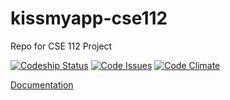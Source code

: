 # kissmyapp-cse112
Repo for CSE 112 Project

[![Codeship Status](https://app.codeship.com/projects/5e789380-0b8b-0135-0e9c-66e92f8b08cc/status?branch=master)](https://app.codeship.com/projects/215036)
[![Code Issues](https://www.quantifiedcode.com/api/v1/project/28a9d03ce24e410fb0be45ac60991d47/badge.svg)](https://www.quantifiedcode.com/app/project/28a9d03ce24e410fb0be45ac60991d47)
[![Code Climate](https://codeclimate.com/repos/58fedb71e1a814027b000043/badges/033763078790083f5f92/gpa.svg)](https://codeclimate.com/repos/58fedb71e1a814027b000043/feed)

[Documentation](https://github.com/cse112-kissmyapp/kissmyapp-cse112/wiki)
